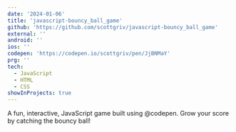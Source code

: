 ```yaml
---
date: '2024-01-06'
title: 'javascript-bouncy_ball_game'
github: 'https://github.com/scottgriv/javascript-bouncy_ball_game'
external: ''
android: ''
ios: ''
codepen: 'https://codepen.io/scottgriv/pen/JjBNMaY'
prg: ''
tech:
  - JavaScript
  - HTML
  - CSS
showInProjects: true
---
```


A fun, interactive, JavaScript game built using @codepen. Grow your score by catching the bouncy ball!
